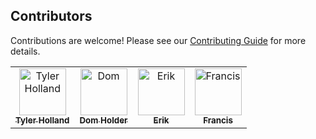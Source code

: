 ## Contributors

Contributions are welcome! Please see our [Contributing Guide](https://imthaghost/zeus) for more details.

<table>
  <tr>
    <td align="center"><a href="https://github.com/tylerholland12"><img src="https://avatars1.githubusercontent.com/u/29693747?s=460&v=4" width="75px;" alt="Tyler Holland"/><br /><sub><b>Tyler Holland</b></sub></a><br/></td>
    <td align="center"><a href="https://github.com/ProdigyX6217"><img src="https://avatars0.githubusercontent.com/u/53795099?s=400&u=f30afa6a6dd764253f39743495fe7a9319fa6343&v=4" width="75px;" alt="Dom"/><br /><sub><b>Dom Holder</b></sub></a><br/></td>
    <td align="center"><a href="https://github.com/erikbatista42"><img src="https://avatars0.githubusercontent.com/u/11306871?s=400&u=b8cd8709c38c50a6950cad51fbc1e861b61c7148&v=4" width="75px;" alt="Erik"/><br /><sub><b>Erik</b></sub></a><br/></td>
     <td align="center"><a href="https://github.com/furgot100"><img src="https://avatars2.githubusercontent.com/u/54215476?s=400&v=4" width="75px;" alt="Francis"/><br /><sub><b>Francis</b></sub></a><br/></td>
   
</table>